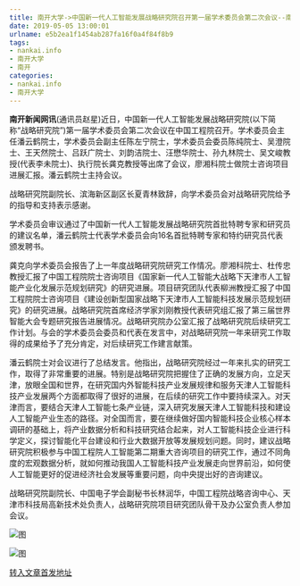 ```yaml
---
title: 南开大学->中国新一代人工智能发展战略研究院召开第一届学术委员会第二次会议--南开要闻 | nankai.info
date: 2019-05-05 13:00:01
urlname: e5b2ea1f1454ab287fa16f0a4f84f8b9
tags: 
- nankai.info
- 南开大学
- 南开
categories:
- nankai.info
- 南开大学
---
```


**南开新闻网讯**(通讯员赵星)近日，中国新一代人工智能发展战略研究院(以下简称“战略研究院”)第一届学术委员会第二次会议在中国工程院召开。学术委员会主任潘云鹤院士，学术委员会副主任陈左宁院士，学术委员会委员陈纯院士、吴澄院士、王天然院士、吕跃广院士、刘韵洁院士、汪懋华院士、孙九林院士、吴文峻教授(代表李未院士)、执行院长龚克教授等出席了会议，廖湘科院士做院士咨询项目进展汇报。潘云鹤院士主持会议。

战略研究院副院长、滨海新区副区长夏青林致辞，向学术委员会对战略研究院给予的指导和支持表示感谢。

学术委员会审议通过了中国新一代人工智能发展战略研究院首批特聘专家和研究员的建议名单，潘云鹤院士代表学术委员会向16名首批特聘专家和特约研究员代表颁发聘书。

龚克向学术委员会报告了上一年度战略研究院研究工作情况。廖湘科院士、杜传忠教授汇报了中国工程院院士咨询项目《国家新一代人工智能大战略下天津市人工智能产业化发展示范规划研究》的研究进展。项目研究团队代表柳洲教授汇报了中国工程院院士咨询项目《建设创新型国家战略下天津市人工智能科技发展示范规划研究》的研究进展。战略研究院首席经济学家刘刚教授代表研究组汇报了第三届世界智能大会专题研究报告进展情况。战略研究院办公室汇报了战略研究院后续研究工作计划。与会的学术委员会委员和代表在发言中，对战略研究院一年来研究工作取得的成果给予了充分肯定，对后续研究工作建言献策。

潘云鹤院士对会议进行了总结发言。他指出，战略研究院经过一年来扎实的研究工作，取得了非常重要的进展。特别是战略研究院把握住了正确的发展方向，立足天津，放眼全国和世界，在研究国内外智能科技产业发展规律和服务天津人工智能科技产业发展两个方面都取得了很好的进展，在后续的研究工作中要持续深入。对天津而言，要结合天津人工智能七条产业链，深入研究发展天津人工智能科技和建设人工智能产业生态的路径。对全国而言，要在继续做好国内智能科技企业核心样本调研的基础上，将产业数据分析和科技研究结合起来，对人工智能科技企业进行科学定义，探讨智能化平台建设和行业大数据开放等发展规划问题。同时，建议战略研究院积极参与中国工程院人工智能第二期重大咨询项目的研究工作，通过不同角度的宏观数据分析，就如何推动我国人工智能科技产业发展走向世界前沿，如何使人工智能更好的促进经济社会发展等重要问题，向中央提出好的咨询建议。

战略研究院副院长、中国电子学会副秘书长林润华，中国工程院战略咨询中心、天津市科技局高新技术处负责人，战略研究院项目研究团队骨干及办公室负责人参加会议。

![图](http://news.nankai.edu.cn/pic/0/00/35/18/351865_942883.png)

![图](http://news.nankai.edu.cn/pic/0/00/35/18/351864_789754.png)

[转入文章首发地址](http://news.nankai.edu.cn/nkyw/system/2019/05/02/000448294.shtml)